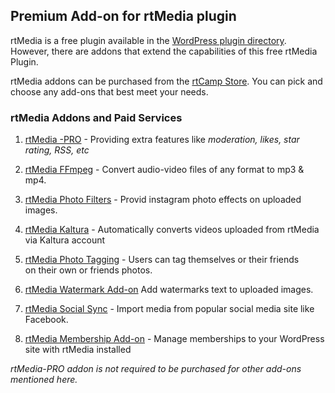 ## Premium Add-on for rtMedia plugin

rtMedia is a free plugin available in the [WordPress plugin directory](https://wordpress.org/plugins/buddypress-media). However, there are addons that extend the capabilities of this free rtMedia Plugin.

rtMedia addons can be purchased from the [rtCamp Store](https://rtcamp.com/products/). You can pick and choose any add-ons that best meet your needs.

### rtMedia Addons and Paid Services


  1. [rtMedia -PRO](./rtmedia-pro/rtmedia-pro.md) - Providing extra features like  *moderation, likes, star rating, RSS, etc*

  2. [rtMedia FFmpeg](../addons/ffmpeg.md) - Convert audio-video files of any format to mp3 & mp4.

  3. [rtMedia Photo Filters](../addons/rtmedia-instagram.md) - Provid instagram photo effects on uploaded images.

  4. [rtMedia Kaltura](../addons/rtmedia-kaltura-addon.md) - Automatically converts videos uploaded from rtMedia via Kaltura account

  5. [rtMedia Photo Tagging](../addons/photo-tagging.md) - Users can tag themselves or their friends on their own or friends photos.

  6. [rtMedia Watermark Add-on](../addons/rtmedia-watermark.md) Add watermarks text to uploaded images.

  7. [rtMedia Social Sync](../addons/rtmedia-social-sync.md) - Import media from popular social media site like Facebook.

  8. [rtMedia Membership Add-on](../addons/membership.md) - Manage memberships to your WordPress site with rtMedia installed



 *rtMedia-PRO addon is not required to be purchased for other add-ons mentioned here.*
